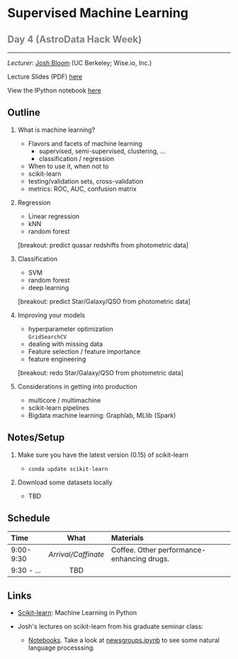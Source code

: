 <h1>Supervised Machine Learning</h1>

<h2><font color="grey">Day 4 (AstroData Hack Week)</font></h2>
<hr>

<i>Lecturer</i>: <a href="mailto:profjsb@gmail.com">Josh Bloom</a> (UC Berkeley; Wise.io, Inc.)


Lecture Slides (PDF) <a href="https://drive.google.com/file/d/0B4vIeCR-xYNnUzlxZzZ4ZjdibW8/edit?usp=sharing">here</a>

View the IPython notebook <a href="http://nbviewer.ipython.org/github/AstroHackWeek/AstroHackWeek2014/blob/master/day4/machine-learning-on-SDSS.ipynb">here</a>

Outline
----

1. What is machine learning?

   - Flavors and facets of machine learning
      - supervised, semi-supervised, clustering, ...
      - classification / regression
   - When to use it, when not to
   - scikit-learn
   - testing/validation sets, cross-validation
   - metrics: ROC, AUC, confusion matrix
   
2. Regression

   - Linear regression
   - kNN
   - random forest
   
   [breakout: predict quasar redshifts from photometric data]
      
3. Classification

   - SVM
   - random forest
   - deep learning
   
   [breakout: predict Star/Galaxy/QSO from photometric data]
   
4. Improving your models

   - hyperparameter optimization      
        ```GridSearchCV```
   - dealing with missing data
   - Feature selection / feature importance
   - feature engineering

   [breakout: redo Star/Galaxy/QSO from photometric data]

5. Considerations in getting into production

   - multicore / multimachine 
   - scikit-learn pipelines
   - Bigdata machine learning: Graphlab, MLlib (Spark)


Notes/Setup
---

1. Make sure you have the latest version (0.15) of scikit-learn

    - ``conda update scikit-learn``

2. Download some datasets locally
   
    - TBD 
    
Schedule
---

  Time      |  What            |  Materials   
:---------- | :-------------:  | :---------- |
 9:00-9:30  | *Arrival/Caffinate*  | Coffee. Other performance-enhancing drugs.
 9:30 - ... | TBD
 



Links
---

* [Scikit-learn](http://scikit-learn.org/stable/): Machine Learning in Python
     

* Josh's lectures on scikit-learn from his graduate seminar class:

    *  [Notebooks](https://github.com/profjsb/python-seminar/tree/master/DataFiles_and_Notebooks/05_Scikits_Learn). Take a look at [newsgroups.ipynb](http://nbviewer.ipython.org/github/profjsb/python-seminar/blob/master/DataFiles_and_Notebooks/05_Scikits_Learn/newsgroups.ipynb) to see some natural language processsing.
